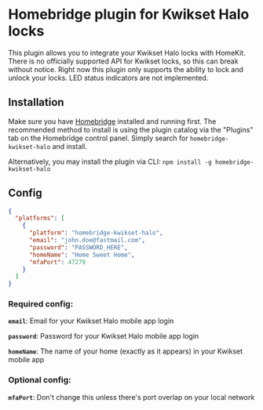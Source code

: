 # Homebridge plugin for Kwikset Halo locks

This plugin allows you to integrate your Kwikset Halo locks with HomeKit. There is no officially supported API for Kwikset locks, so this can break without notice. Right now this plugin only supports the ability to lock and unlock your locks. LED status indicators are not implemented.

## Installation

Make sure you have [Homebridge](https://github.com/homebridge/homebridge) installed and running first.
The recommended method to install is using the plugin catalog via the "Plugins" tab on the Homebridge control panel. Simply search for `homebridge-kwikset-halo` and install.

Alternatively, you may install the plugin via CLI:
`npm install -g homebridge-kwikset-halo`

## Config

```json
{
  "platforms": [
    {
      "platform": "homebridge-kwikset-halo",
      "email": "john.doe@fastmail.com",
      "password": "PASSWORD_HERE",
      "homeName": "Home Sweet Home",
      "mfaPort": 47279
    }
  ]
}
```

### Required config:

**`email`**: Email for your Kwikset Halo mobile app login

**`password`**: Password for your Kwikset Halo mobile app login

**`homeName`**: The name of your home (exactly as it appears) in your Kwikset mobile app

### Optional config:

**`mfaPort`**: Don't change this unless there's port overlap on your local network
